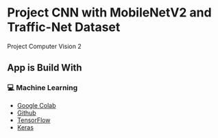 # Project CNN with MobileNetV2 and Traffic-Net Dataset

Project Computer Vision 2

## App is Build With
### :computer: Machine Learning
* [Google Colab](https://research.google.com/colaboratory/)
* [Github](https://github.com/OlafenwaMoses/Traffic-Net)
* [TensorFlow](https://www.tensorflow.org/)
* [Keras](https://keras.io/api/applications/)
